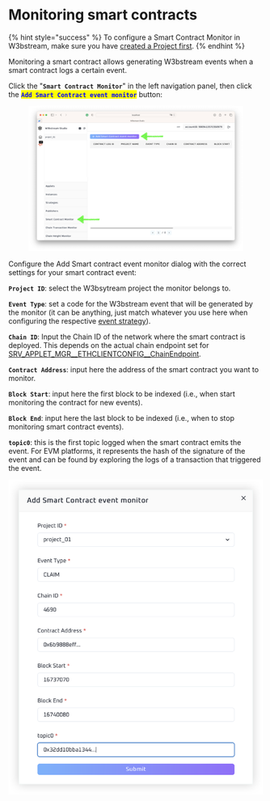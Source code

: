 # Monitoring smart contracts

{% hint style="success" %}
To configure a Smart Contract Monitor in W3bstream, make sure you have [created a Project first](creating-projects.md).
{% endhint %}

Monitoring a smart contract allows generating W3bstream events when a smart contract logs a certain event.&#x20;

Click the "**`Smart Contract Monitor`**" in the left navigation panel, then click the <mark style="color:blue;">**`Add Smart Contract event monitor`**</mark> button:

<figure><img src="../../.gitbook/assets/image (34).png" alt=""><figcaption></figcaption></figure>

Configure the Add Smart contract event monitor dialog with the correct settings for your smart contract event:

**`Project ID`**: select the W3bsytream project the monitor belongs to.

**`Event Type`**: set a code for the W3bstream event that will be generated by the monitor (it can be anything, just match whatever you use here when configuring the respective [event strategy](creating-strategies.md)).

**`Chain ID`**: Input the Chain ID of the network where the smart contract is deployed. This depends on the actual chain endpoint set for [SRV\_APPLET\_MGR\_\_ETHCLIENTCONFIG\_\_ChainEndpoint](../../applets-development/configuring-w3bstream.md).&#x20;

**`Contract Address`**: input here the address of the smart contract you want to monitor.

**`Block Start`**: input here the first block to be indexed (i.e., when start monitoring the contract for new events).

**`Block End`**: input here the last block to be indexed (i.e., when to stop monitoring  smart contract events).

**`topic0`**: this is the first topic logged when the smart contract emits the event. For EVM platforms, it represents the hash of the signature of the event and can be found by exploring the logs of a transaction that triggered the event.

<img src="../../.gitbook/assets/image (11).png" alt="" data-size="original">
